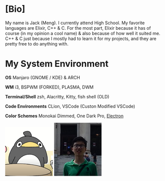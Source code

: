 # [Bio]

My name is Jack (Meng). I currently attend High School. My favorite languages are Elixir, C++ & C. For the most part, Elixir because it has of course (in my opinion a cool name) & also because of how well it suited me. C++ & C just because I mostly had to learn it for my projects, and they are pretty free to do anything with.

# My System Environment

**OS** Manjaro (GNOME / KDE) & ARCH

**WM** i3, BSPWM (FORKED), PLASMA, DWM

**Terminal/Shell** zsh, Alacritty, Kitty, fish shell (OLD)

**Code Environments** CLion, VSCode (Custon Modified VSCode) 

**Color Schemes** Monokai Dimmed, One Dark Pro, [Electron](https://marketplace.visualstudio.com/items?itemName=kuscamara.electron)

![](../approachcircle_154x159.png)
![](../index.png)
